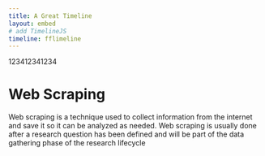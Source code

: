 ```yaml
---
title: A Great Timeline
layout: embed
# add TimelineJS
timeline: fflimeline
---
```




123412341234


# Web Scraping

Web scraping is a technique used to collect information from the internet and save it so it can be analyzed as needed. Web scraping is usually done after a research question has been defined and will be part of the data gathering phase of the research lifecycle
